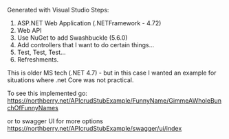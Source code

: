﻿Generated with Visual Studio 
Steps: 
1. ASP.NET Web Application (.NETFramework - 4.72) 
2. Web API 
3. Use NuGet to add Swashbuckle (5.6.0)
4. Add controllers that I want to do certain things...
5. Test, Test, Test...
6. Refreshments.

This is older MS tech (.NET 4.7) - but in this case I wanted an example for situations where .net Core was not practical. 

To see this implemented go:
https://northberry.net/APIcrudStubExample/FunnyName/GimmeAWholeBunchOfFunnyNames

or to swagger UI for more options
https://northberry.net/APIcrudStubExample/swagger/ui/index
 